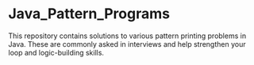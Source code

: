 # Java_Pattern_Programs
This repository contains solutions to various pattern printing problems in Java. These are commonly asked in interviews and help strengthen your loop and logic-building skills. 
